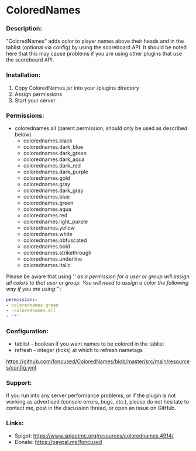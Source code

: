 # ColoredNames

### Description:
"ColoredNames" adds color to player names above their heads and in the tablist (optional via config) by using the scoreboard API. It should be noted here that this may cause problems if you are using other plugins that use the scoreboard API.

### Installation:
1. Copy ColoredNames.jar into your /plugins directory
2. Assign permissions
3. Start your server

### Permissions:
- colorednames.all (parent permission, should only be used as described below)
  - colorednames.black
  - colorednames.dark_blue
  - colorednames.dark_green
  - colorednames.dark_aqua
  - colorednames.dark_red
  - colorednames.dark_purple
  - colorednames.gold
  - colorednames.gray
  - colorednames.dark_gray
  - colorednames.blue
  - colorednames.green
  - colorednames.aqua
  - colorednames.red
  - colorednames.light_purple
  - colorednames.yellow
  - colorednames.white
  - colorednames.obfuscated
  - colorednames.bold
  - colorednames.strikethrough
  - colorednames.underline
  - colorednames.italic

Please be aware that using '*' as a permission for a user or group will assign all colors to that user or group. You will need to assign a color the following way if you are using '*':
```yaml
permissions:
- colorednames.green
- -colorednames.all
- '*'
```

### Configuration:
- tablist - boolean if you want names to be colored in the tablist
- refresh - integer (ticks) at which to refresh nametags

https://github.com/foncused/ColoredNames/blob/master/src/main/resources/config.yml

### Support:
If you run into any server performance problems, or if the plugin is not working as advertised (console errors, bugs, etc.), please do not hesitate to contact me, post in the discussion thread, or open an issue on GitHub.

### Links:
- Spigot: https://www.spigotmc.org/resources/colorednames.4914/
- Donate: https://paypal.me/foncused
